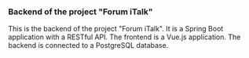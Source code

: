 ### Backend of the project "Forum iTalk"


This is the backend of the project "Forum iTalk". It is a Spring Boot application with a RESTful API. 
The frontend is a Vue.js application. 
The backend is connected to a PostgreSQL database.
